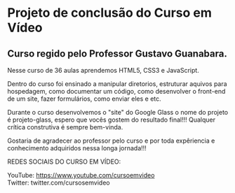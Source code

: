 # Projeto de conclusão do Curso em Vídeo
## Curso regido pelo Professor Gustavo Guanabara.

Nesse curso de 36 aulas aprendemos HTML5, CSS3 e JavaScript.

Dentro do curso foi ensinado a manipular diretorios, estruturar aquivos para hospedagem, como documentar um código, como desenvolver o front-end de um site, fazer formulários, como enviar eles e etc. 

Durante o curso desenvolvemos o "site" do Google Glass o nome do projeto é projeto-glass, espero que vocês gostem do resultado final!!! Qualquer crítica construtiva é sempre bem-vinda.

Gostaria de agradecer ao professor pelo curso e por toda expêriencia e conhecimento adquiridos nessa longa jornada!!!

REDES SOCIAIS DO CURSO EM VÍDEO:

YouTube: https://www.youtube.com/cursoemvideo  
Twitter: twitter.com/cursosemvideo
